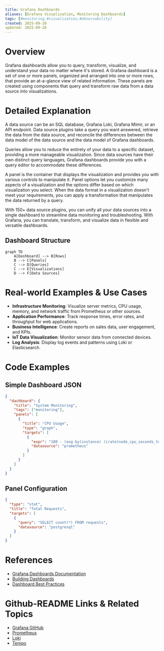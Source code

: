 ```yaml
---
title: Grafana Dashboards
aliases: [Grafana Visualization, Monitoring Dashboards]
tags: [#monitoring,#visualization,#observability]
created: 2025-09-26
updated: 2025-09-26
---
```


# Overview

Grafana dashboards allow you to query, transform, visualize, and understand your data no matter where it's stored. A Grafana dashboard is a set of one or more panels, organized and arranged into one or more rows, that provide an at-a-glance view of related information. These panels are created using components that query and transform raw data from a data source into visualizations.

# Detailed Explanation

A data source can be an SQL database, Grafana Loki, Grafana Mimir, or an API endpoint. Data source plugins take a query you want answered, retrieve the data from the data source, and reconcile the differences between the data model of the data source and the data model of Grafana dashboards.

Queries allow you to reduce the entirety of your data to a specific dataset, providing a more manageable visualization. Since data sources have their own distinct query languages, Grafana dashboards provide you with a query editor to accommodate these differences.

A panel is the container that displays the visualization and provides you with various controls to manipulate it. Panel options let you customize many aspects of a visualization and the options differ based on which visualization you select. When the data format in a visualization doesn't meet your requirements, you can apply a transformation that manipulates the data returned by a query.

With 150+ data source plugins, you can unify all your data sources into a single dashboard to streamline data monitoring and troubleshooting. With Grafana, you can translate, transform, and visualize data in flexible and versatile dashboards.

## Dashboard Structure

```mermaid
graph TD
    A[Dashboard] --> B[Rows]
    B --> C[Panels]
    C --> D[Queries]
    C --> E[Visualizations]
    D --> F[Data Sources]
```

# Real-world Examples & Use Cases

- **Infrastructure Monitoring**: Visualize server metrics, CPU usage, memory, and network traffic from Prometheus or other sources.
- **Application Performance**: Track response times, error rates, and throughput for web applications.
- **Business Intelligence**: Create reports on sales data, user engagement, and KPIs.
- **IoT Data Visualization**: Monitor sensor data from connected devices.
- **Log Analysis**: Display log events and patterns using Loki or Elasticsearch.

# Code Examples

## Simple Dashboard JSON

```json
{
  "dashboard": {
    "title": "System Monitoring",
    "tags": ["monitoring"],
    "panels": [
      {
        "title": "CPU Usage",
        "type": "graph",
        "targets": [
          {
            "expr": "100 - (avg by(instance) (irate(node_cpu_seconds_total{mode=\"idle\"}[5m])) * 100)",
            "datasource": "prometheus"
          }
        ]
      }
    ]
  }
}
```

## Panel Configuration

```json
{
  "type": "stat",
  "title": "Total Requests",
  "targets": [
    {
      "query": "SELECT count(*) FROM requests",
      "datasource": "postgresql"
    }
  ]
}
```

# References

- [Grafana Dashboards Documentation](https://grafana.com/docs/grafana/latest/dashboards/)
- [Building Dashboards](https://grafana.com/docs/grafana/latest/dashboards/build-dashboards/)
- [Dashboard Best Practices](https://grafana.com/docs/grafana/latest/dashboards/build-dashboards/best-practices/)

# Github-README Links & Related Topics

- [Grafana GitHub](https://github.com/grafana/grafana)
- [Prometheus](prometheus/)
- [Loki](loki/)
- [Tempo](tempo/)